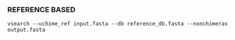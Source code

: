 ### REFERENCE BASED

`vsearch --uchime_ref input.fasta --db reference_db.fasta --nonchimeras output.fasta`
